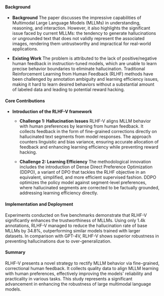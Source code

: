 #### Background
- **Background**
The paper discusses the impressive capabilities of Multimodal Large Language Models (MLLMs) in understanding, reasoning, and interaction. However, it also highlights the significant issue faced by current MLLMs: the tendency to generate hallucinations or ungrounded text that does not validly represent the associated images, rendering them untrustworthy and impractical for real-world applications.

- **Existing Work**
The problem is attributed to the lack of positive/negative human feedback in instruction-tuned models, which are unable to learn precise behavior boundaries to eliminate hallucination. Traditional Reinforcement Learning from Human Feedback (RLHF) methods have been challenged by annotation ambiguity and learning efficiency issues, making it hard to learn desired behaviors without a substantial amount of labeled data and leading to potential reward hacking.

#### Core Contributions
  - **Introduction of the RLHF-V framework**
      - **Challenge 1: Hallucination Issues**
          RLHF-V aligns MLLM behavior with human preferences by learning from human feedback. It collects feedback in the form of fine-grained corrections directly on hallucinated text segments from model responses. The approach counters linguistic and bias variance, ensuring accurate allocation of feedback and enhancing learning efficiency while preventing reward hacking.

      - **Challenge 2: Learning Efficiency**
          The methodological innovation includes the introduction of Dense Direct Preference Optimization (DDPO), a variant of DPO that tackles the RLHF objective in an equivalent, simplified, and more efficient supervised fashion. DDPO optimizes the policy model against segment-level preferences, where hallucinated segments are corrected to be factually grounded, addressing learning efficiency directly.
   
#### Implementation and Deployment
Experiments conducted on five benchmarks demonstrate that RLHF-V significantly enhances the trustworthiness of MLLMs. Using only 1.4k annotations, RLHF-V managed to reduce the hallucination rate of base MLLMs by 34.8%, outperforming similar models trained with larger datasets. In comparison with GPT-4V, RLHF-V shows superior robustness in preventing hallucinations due to over-generalization.
   
#### Summary
RLHF-V presents a novel strategy to rectify MLLM behavior via fine-grained, correctional human feedback. It collects quality data to align MLLM learning with human preferences, effectively improving the models' reliability and practicality in various tasks. This study represents a significant advancement in enhancing the robustness of large multimodal language models.